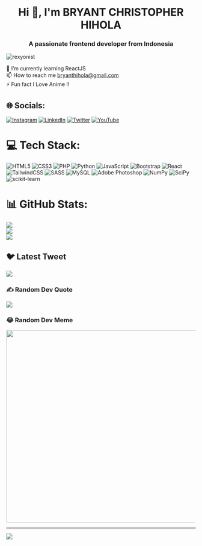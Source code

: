 <h1 align="center">Hi 👋, I'm BRYANT CHRISTOPHER HIHOLA</h1>
<h3 align="center">A passionate frontend developer from Indonesia</h3>

<p align="left"> <img src="https://komarev.com/ghpvc/?username=rexyonist&label=Profile%20views&color=0e75b6&style=flat-square" alt="rexyonist" /> </p>

🌱 I’m currently learning ReactJS<br>📫 How to reach me bryanthihola@gmail.com<br>⚡ Fun fact I Love Anime !!


## 🌐 Socials:
[![Instagram](https://img.shields.io/badge/Instagram-%23E4405F.svg?logo=Instagram&logoColor=white)](https://instagram.com/https://instagram.com/bryant_christ_hihola) [![LinkedIn](https://img.shields.io/badge/LinkedIn-%230077B5.svg?logo=linkedin&logoColor=white)](https://linkedin.com/in/https://linkedin.com/in/https://www.linkedin.com/in/bryant-h-637149167/) [![Twitter](https://img.shields.io/badge/Twitter-%231DA1F2.svg?logo=Twitter&logoColor=white)](https://twitter.com/https://twitter.com/bchihola) [![YouTube](https://img.shields.io/badge/YouTube-%23FF0000.svg?logo=YouTube&logoColor=white)](https://youtube.com/@https://www.youtube.com/c/https://www.youtube.com/channel/uctbtrp8y6nbifqr3rplnipg) 

# 💻 Tech Stack:
![HTML5](https://img.shields.io/badge/html5-%23E34F26.svg?style=for-the-badge&logo=html5&logoColor=white) ![CSS3](https://img.shields.io/badge/css3-%231572B6.svg?style=for-the-badge&logo=css3&logoColor=white) ![PHP](https://img.shields.io/badge/php-%23777BB4.svg?style=for-the-badge&logo=php&logoColor=white) ![Python](https://img.shields.io/badge/python-3670A0?style=for-the-badge&logo=python&logoColor=ffdd54) ![JavaScript](https://img.shields.io/badge/javascript-%23323330.svg?style=for-the-badge&logo=javascript&logoColor=%23F7DF1E) ![Bootstrap](https://img.shields.io/badge/bootstrap-%23563D7C.svg?style=for-the-badge&logo=bootstrap&logoColor=white) ![React](https://img.shields.io/badge/react-%2320232a.svg?style=for-the-badge&logo=react&logoColor=%2361DAFB) ![TailwindCSS](https://img.shields.io/badge/tailwindcss-%2338B2AC.svg?style=for-the-badge&logo=tailwind-css&logoColor=white) ![SASS](https://img.shields.io/badge/SASS-hotpink.svg?style=for-the-badge&logo=SASS&logoColor=white) ![MySQL](https://img.shields.io/badge/mysql-%2300f.svg?style=for-the-badge&logo=mysql&logoColor=white) ![Adobe Photoshop](https://img.shields.io/badge/adobephotoshop-%2331A8FF.svg?style=for-the-badge&logo=adobephotoshop&logoColor=white) ![NumPy](https://img.shields.io/badge/numpy-%23013243.svg?style=for-the-badge&logo=numpy&logoColor=white) ![SciPy](https://img.shields.io/badge/SciPy-%230C55A5.svg?style=for-the-badge&logo=scipy&logoColor=%white) ![scikit-learn](https://img.shields.io/badge/scikit--learn-%23F7931E.svg?style=for-the-badge&logo=scikit-learn&logoColor=white)
# 📊 GitHub Stats:
![](https://github-readme-stats.vercel.app/api?username=rexyonist&theme=react&hide_border=false&include_all_commits=false&count_private=true)<br/>
![](https://github-readme-streak-stats.herokuapp.com/?user=rexyonist&theme=react&hide_border=false)<br/>
![](https://github-readme-stats.vercel.app/api/top-langs/?username=rexyonist&theme=react&hide_border=false&include_all_commits=false&count_private=true&layout=compact)

## 🐦 Latest Tweet
[![](https://gtce.itsvg.in/api?username=https://twitter.com/bchihola)](https://github.com/VishwaGauravIn/github-twitter-card-embed)

### ✍️ Random Dev Quote
![](https://quotes-github-readme.vercel.app/api?type=horizontal&theme=tokyonight)

### 😂 Random Dev Meme
<img src="https://imgflip.com/i/78mkol" width="512px"/>

---
[![](https://visitcount.itsvg.in/api?id=rexyonist&icon=0&color=0)](https://visitcount.itsvg.in)

<!-- Proudly created with GPRM ( https://gprm.itsvg.in ) -->

